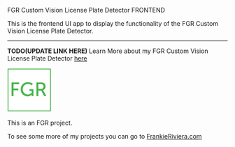 FGR Custom Vision License Plate Detector FRONTEND

This is the frontend UI app to display the functionality of the FGR Custom Vision License Plate Detector.

---
**TODO(UPDATE LINK HERE)**
Learn More about my FGR Custom Vision License Plate Detector [here](https://frankieriviera.com)


[<img src="./images/FGR_Transparent.png" width="100" />](https://frankieriviera.com)

This is an FGR project. 

To see some more of my projects you can go to [FrankieRiviera.com](https://frankieriviera.com)
